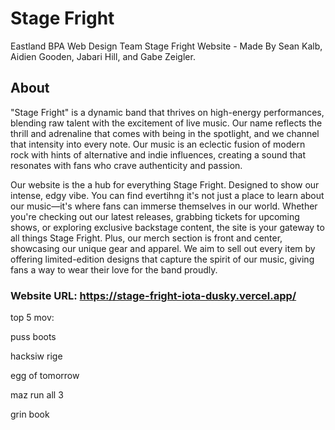 # Stage Fright
Eastland BPA Web Design Team
Stage Fright Website - Made By Sean Kalb, Aidien Gooden, Jabari Hill, and Gabe Zeigler.

## About
"Stage Fright" is a dynamic band that thrives on high-energy performances, blending raw talent with the excitement of live music.
Our name reflects the thrill and adrenaline that comes with being in the spotlight, and we channel that intensity into every note.
Our music is an eclectic fusion of modern rock with hints of alternative and indie influences, creating a sound that resonates with fans who crave authenticity and passion.

Our website is the a hub for everything Stage Fright. Designed to show our intense, edgy vibe. You can find evertihng it's not just a place to learn about our music—it's where fans can immerse themselves in our world.
Whether you're checking out our latest releases, grabbing tickets for upcoming shows, or exploring exclusive backstage content, the site is your gateway to all things Stage Fright.
Plus, our merch section is front and center, showcasing our unique gear and apparel.
We aim to sell out every item by offering limited-edition designs that capture the spirit of our music, giving fans a way to wear their love for the band proudly.

### Website URL: https://stage-fright-iota-dusky.vercel.app/

top 5 mov:

  puss boots

  hacksiw rige

  egg of tomorrow

  maz run all 3

  grin book
